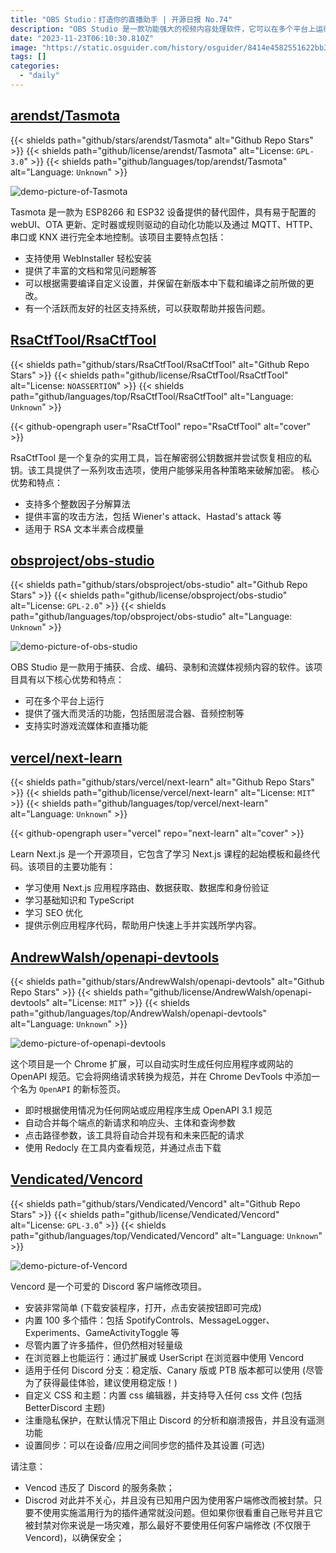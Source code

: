 ```yaml
---
title: "OBS Studio：打造你的直播助手 | 开源日报 No.74"
description: "OBS Studio 是一款功能强大的视频内容处理软件，它可以在多个平台上运行，具备图层混合器、音频控制等强大而灵活的功能。它还支持实时游戏流媒体和直播功能，让你可以轻松捕获、合成、编码、录制和流媒体视频内容。无论你是想录制游戏视频还是直播你的精彩时刻，OBS Studio 都是你的不二选择。快来体验一下吧！"
date: "2023-11-23T06:10:30.810Z"
image: "https://static.osguider.com/history/osguider/8414e4582551622bb3e46916e06a9508.png"
tags: []
categories:
  - "daily"
---
```


## [arendst/Tasmota](https://github.com/arendst/Tasmota)

{{< shields path="github/stars/arendst/Tasmota" alt="Github Repo Stars" >}} {{< shields path="github/license/arendst/Tasmota" alt="License: `GPL-3.0`" >}} {{< shields path="github/languages/top/arendst/Tasmota" alt="Language: `Unknown`" >}}

![demo-picture-of-Tasmota](https://static.osguider.com/history/2023/f4b261d05046323bb17566e1db6dc38f.png)

Tasmota 是一款为 ESP8266 和 ESP32 设备提供的替代固件，具有易于配置的 webUI、OTA 更新、定时器或规则驱动的自动化功能以及通过 MQTT、HTTP、串口或 KNX 进行完全本地控制。该项目主要特点包括：

- 支持使用 WebInstaller 轻松安装
- 提供了丰富的文档和常见问题解答
- 可以根据需要编译自定义设置，并保留在新版本中下载和编译之前所做的更改。
- 有一个活跃而友好的社区支持系统，可以获取帮助并报告问题。

## [RsaCtfTool/RsaCtfTool](https://github.com/RsaCtfTool/RsaCtfTool)

{{< shields path="github/stars/RsaCtfTool/RsaCtfTool" alt="Github Repo Stars" >}} {{< shields path="github/license/RsaCtfTool/RsaCtfTool" alt="License: `NOASSERTION`" >}} {{< shields path="github/languages/top/RsaCtfTool/RsaCtfTool" alt="Language: `Unknown`" >}}

{{< github-opengraph user="RsaCtfTool" repo="RsaCtfTool" alt="cover" >}}

RsaCtfTool 是一个复杂的实用工具，旨在解密弱公钥数据并尝试恢复相应的私钥。该工具提供了一系列攻击选项，使用户能够采用各种策略来破解加密。
核心优势和特点：

- 支持多个整数因子分解算法
- 提供丰富的攻击方法，包括 Wiener's attack、Hastad's attack 等
- 适用于 RSA 文本半素合成模量

## [obsproject/obs-studio](https://github.com/obsproject/obs-studio)

{{< shields path="github/stars/obsproject/obs-studio" alt="Github Repo Stars" >}} {{< shields path="github/license/obsproject/obs-studio" alt="License: `GPL-2.0`" >}} {{< shields path="github/languages/top/obsproject/obs-studio" alt="Language: `Unknown`" >}}

![demo-picture-of-obs-studio](https://static.osguider.com/history/2023/6bbc09a41bc1073f778863d62ceca5d2.png)

OBS Studio 是一款用于捕获、合成、编码、录制和流媒体视频内容的软件。该项目具有以下核心优势和特点：

- 可在多个平台上运行
- 提供了强大而灵活的功能，包括图层混合器、音频控制等
- 支持实时游戏流媒体和直播功能

## [vercel/next-learn](https://github.com/vercel/next-learn)

{{< shields path="github/stars/vercel/next-learn" alt="Github Repo Stars" >}} {{< shields path="github/license/vercel/next-learn" alt="License: `MIT`" >}} {{< shields path="github/languages/top/vercel/next-learn" alt="Language: `Unknown`" >}}

{{< github-opengraph user="vercel" repo="next-learn" alt="cover" >}}

Learn Next.js 是一个开源项目，它包含了学习 Next.js 课程的起始模板和最终代码。该项目的主要功能有：

- 学习使用 Next.js 应用程序路由、数据获取、数据库和身份验证
- 学习基础知识和 TypeScript
- 学习 SEO 优化
- 提供示例应用程序代码，帮助用户快速上手并实践所学内容。

## [AndrewWalsh/openapi-devtools](https://github.com/AndrewWalsh/openapi-devtools)

{{< shields path="github/stars/AndrewWalsh/openapi-devtools" alt="Github Repo Stars" >}} {{< shields path="github/license/AndrewWalsh/openapi-devtools" alt="License: `MIT`" >}} {{< shields path="github/languages/top/AndrewWalsh/openapi-devtools" alt="Language: `Unknown`" >}}

![demo-picture-of-openapi-devtools](https://static.osguider.com/history/2023/cfa500f8ccfadeed75cfb7e972c2f80b.png)

这个项目是一个 Chrome 扩展，可以自动实时生成任何应用程序或网站的 OpenAPI 规范。它会将网络请求转换为规范，并在 Chrome DevTools 中添加一个名为 `OpenAPI` 的新标签页。

- 即时根据使用情况为任何网站或应用程序生成 OpenAPI 3.1 规范
- 自动合并每个端点的新请求和响应头、主体和查询参数
- 点击路径参数，该工具将自动合并现有和未来匹配的请求
- 使用 Redocly 在工具内查看规范，并通过点击下载

## [Vendicated/Vencord](https://github.com/Vendicated/Vencord)

{{< shields path="github/stars/Vendicated/Vencord" alt="Github Repo Stars" >}} {{< shields path="github/license/Vendicated/Vencord" alt="License: `GPL-3.0`" >}} {{< shields path="github/languages/top/Vendicated/Vencord" alt="Language: `Unknown`" >}}

![demo-picture-of-Vencord](https://static.osguider.com/history/osguider/9901d078167ae360e2346655bb559aa2.png)

Vencord 是一个可爱的 Discord 客户端修改项目。

- 安装非常简单 (下载安装程序，打开，点击安装按钮即可完成)
- 内置 100 多个插件：包括 SpotifyControls、MessageLogger、Experiments、GameActivityToggle 等
- 尽管内置了许多插件，但仍然相对轻量级
- 在浏览器上也能运行：通过扩展或 UserScript 在浏览器中使用 Vencord
- 适用于任何 Discord 分支：稳定版、Canary 版或 PTB 版本都可以使用 (尽管为了获得最佳体验，建议使用稳定版！)
- 自定义 CSS 和主题：内置 css 编辑器，并支持导入任何 css 文件 (包括 BetterDiscord 主题)
- 注重隐私保护，在默认情况下阻止 Discord 的分析和崩溃报告，并且没有遥测功能
- 设置同步：可以在设备/应用之间同步您的插件及其设置 (可选)

请注意：

- Vencod 违反了 Discord 的服务条款；
- Discrod 对此并不关心，并且没有已知用户因为使用客户端修改而被封禁。只要不使用实施滥用行为的插件通常就没问题。但如果你很看重自己账号并且它被封禁对你来说是一场灾难，那么最好不要使用任何客户端修改 (不仅限于 Vencord)，以确保安全；
